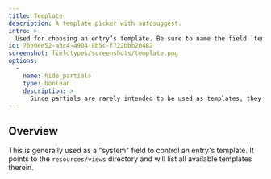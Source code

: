 ```yaml
---
title: Template
description: A template picker with autosuggest.
intro: >
  Used for choosing an entry’s template. Be sure to name the field `template` if you want it to be able to change the template (it's a special variable name).
id: 76e0ee52-a3c4-4904-8b5c-f722bbb20482
screenshot: fieldtypes/screenshots/template.png
options:
  -
    name: hide_partials
    type: boolean
    description: >
      Since partials are rarely intended to be used as templates, they are hidden by default.
---
```

## Overview

This is generally used as a "system" field to control an entry's template. It points to the `resources/views` directory and will list all available templates therein.


